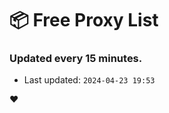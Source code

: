 # :package: Free Proxy List
### Updated every 15 minutes.

- Last updated: `2024-04-23 19:53`

:heart:
